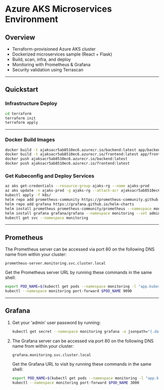 # Azure AKS Microservices Environment

## Overview

- Terraform-provisioned Azure AKS cluster
- Dockerized microservices sample (React + Flask)
- Build, scan, infra, and deploy
- Monitoring with Prometheus & Grafana
- Security validation using Terrascan

---

## Quickstart

### Infrastructure Deploy

```sh
cd terraform
terraform init
terraform apply
```

---

### Docker Build Images

```sh
docker build -t ajaksacr5ab8510ec6.azurecr.io/backend:latest app/backend/
docker build -t ajaksacr5ab8510ec6.azurecr.io/frontend:latest app/frontend/
docker push ajaksacr5ab8510ec6.azurecr.io/backend:latest
docker push ajaksacr5ab8510ec6.azurecr.io/frontend:latest
```

### Get Kubeconfig and Deploy Services

```sh
az aks get-credentials --resource-group ajaks-rg --name ajaks-prod
az aks update -n ajaks-prod -g ajaks-rg --attach-acr ajaksacr5ab8510ec6
kubectl apply -f k8s/
helm repo add prometheus-community https://prometheus-community.github.io/helm-charts
helm repo add grafana https://grafana.github.io/helm-charts
helm install prometheus prometheus-community/prometheus --namespace monitoring --create-namespace
helm install grafana grafana/grafana --namespace monitoring --set adminPassword='StrongPassword123'
kubectl get svc --namespace monitoring
```

---

## Prometheus

The Prometheus server can be accessed via port 80 on the following DNS name from within your cluster:

```
prometheus-server.monitoring.svc.cluster.local
```

Get the Prometheus server URL by running these commands in the same shell:

```sh
export POD_NAME=$(kubectl get pods --namespace monitoring -l "app.kubernetes.io/name=prometheus,app.kubernetes.io/instance=prometheus" -o jsonpath="{.items[0].metadata.name}")
kubectl --namespace monitoring port-forward $POD_NAME 9090
```

---

## Grafana

1. Get your 'admin' user password by running:

   ```sh
   kubectl get secret --namespace monitoring grafana -o jsonpath="{.data.admin-password}" | base64 --decode ; echo
   ```

2. The Grafana server can be accessed via port 80 on the following DNS name from within your cluster:

   ```
   grafana.monitoring.svc.cluster.local
   ```

   Get the Grafana URL to visit by running these commands in the same shell:

   ```sh
   export POD_NAME=$(kubectl get pods --namespace monitoring -l "app.kubernetes.io/name=grafana,app.kubernetes.io/instance=grafana" -o jsonpath="{.items[0].metadata.name}")
   kubectl --namespace monitoring port-forward $POD_NAME 3000
   ```
